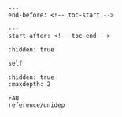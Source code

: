 ```{include} README.md
---
end-before: <!-- toc-start -->
```

```{include} README.md
---
start-after: <!-- toc-end -->
```


```{toctree}
:hidden: true

self
```

```{toctree}
:hidden: true
:maxdepth: 2

FAQ
reference/unidep
```
